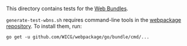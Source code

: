 This directory contains tests for the
[Web Bundles](https://wicg.github.io/webpackage/draft-yasskin-wpack-bundled-exchanges.html).

`generate-test-wbns.sh` requires command-line tools in the
[webpackage repository](https://github.com/WICG/webpackage).
To install them, run:
```
go get -u github.com/WICG/webpackage/go/bundle/cmd/...
```
